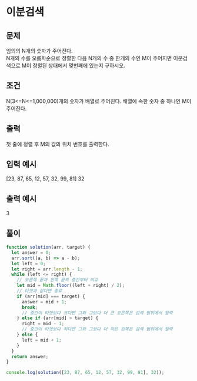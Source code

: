 # 이분검색

## 문제

임의의 N개의 숫자가 주어진다.<br>
N개의 수를 오름차순으로 졍렬한 다음 N개의 수 중 한개의 수인 M이 주어지면 이분검색으로 M이 정렬된 상태에서 몇번째에 있는지 구하시오.

## 조건

N(3<=N<=1,000,000)개의 숫자가 배열로 주어진다.
배열에 속한 숫자 중 하나인 M이 주어진다.<br>

## 출력

첫 줄에 정렬 후 M의 값의 위치 번호를 출력한다.

## 입력 예시

[23, 87, 65, 12, 57, 32, 99, 81]
32

## 출력 예시

3

## 풀이

```js
function solution(arr, target) {
  let answer = 0;
  arr.sort((a, b) => a - b);
  let left = 0;
  let right = arr.length - 1;
  while (left <= right) {
    // 오른쪽 끝과 왼쪽 끝의 중간부터 비교
    let mid = Math.floor((left + right) / 2);
    // 타겟과 같다면 종료
    if (arr[mid] === target) {
      answer = mid + 1;
      break;
      // 중간이 타겟보다 크다면 그와 그보다 더 큰 오른쪽은 검색 범위에서 탈락
    } else if (arr[mid] > target) {
      right = mid - 1;
      // 중간이 타겟보다 작다면 그와 그보다 더 작은 왼쪽은 검색 범위에서 탈락
    } else {
      left = mid + 1;
    }
  }
  return answer;
}

console.log(solution([23, 87, 65, 12, 57, 32, 99, 81], 32));
```
